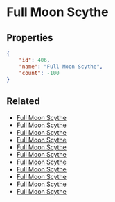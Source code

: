 # Full Moon Scythe

<no description available>

## Properties

```json
{
    "id": 406,
    "name": "Full Moon Scythe",
    "count": -100
}
```

## Related

- [Full Moon Scythe](../items/12010-full-moon-scythe.md)
- [Full Moon Scythe](../items/12011-full-moon-scythe.md)
- [Full Moon Scythe](../items/12012-full-moon-scythe.md)
- [Full Moon Scythe](../items/12013-full-moon-scythe.md)
- [Full Moon Scythe](../items/12014-full-moon-scythe.md)
- [Full Moon Scythe](../items/12015-full-moon-scythe.md)
- [Full Moon Scythe](../items/12016-full-moon-scythe.md)
- [Full Moon Scythe](../items/12017-full-moon-scythe.md)
- [Full Moon Scythe](../items/12018-full-moon-scythe.md)
- [Full Moon Scythe](../items/12019-full-moon-scythe.md)
- [Full Moon Scythe](../items/12020-full-moon-scythe.md)

